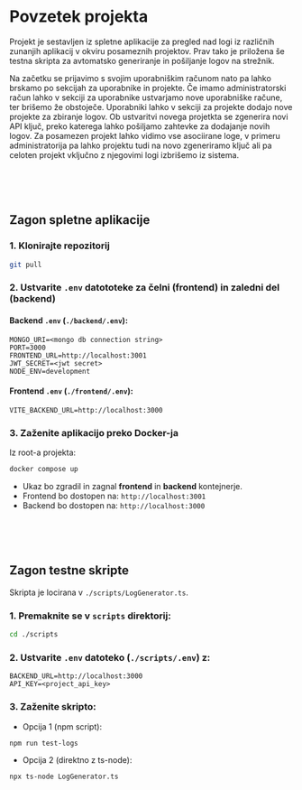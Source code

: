 # Povzetek projekta

Projekt je sestavljen iz spletne aplikacije za pregled nad logi iz različnih zunanjih aplikacij v okviru posameznih projektov. Prav tako je priložena še testna skripta za avtomatsko generiranje in pošiljanje logov na strežnik.

Na začetku se prijavimo s svojim uporabniškim računom nato pa lahko brskamo po sekcijah za uporabnike in projekte. Če imamo administratorski račun lahko v sekciji za uporabnike ustvarjamo nove uporabniške račune, ter brišemo že obstoječe. Uporabniki lahko v sekciji za projekte dodajo nove projekte za zbiranje logov. Ob ustvaritvi novega projetkta se zgenerira novi API ključ, preko katerega lahko pošiljamo zahtevke za dodajanje novih logov. Za posamezen projekt lahko vidimo vse asociirane loge, v primeru administratorija pa lahko projektu tudi na novo zgeneriramo ključ ali pa celoten projekt vključno z njegovimi logi izbrišemo iz sistema.

<br>
<br>
<br>

## Zagon spletne aplikacije

### 1. Klonirajte repozitorij

```bash
git pull
```

### 2. Ustvarite `.env` datototeke za čelni (frontend) in zaledni del (backend)

#### Backend `.env` (`./backend/.env`):

```
MONGO_URI=<mongo db connection string>
PORT=3000
FRONTEND_URL=http://localhost:3001
JWT_SECRET=<jwt secret>
NODE_ENV=development
```

#### Frontend `.env` (`./frontend/.env`):

```
VITE_BACKEND_URL=http://localhost:3000
```

### 3. Zaženite aplikacijo preko Docker-ja

Iz root-a projekta:

```bash
docker compose up
```

-   Ukaz bo zgradil in zagnal **frontend** in **backend** kontejnerje.
-   Frontend bo dostopen na: `http://localhost:3001`
-   Backend bo dostopen na: `http://localhost:3000`

<br>
<br>
<br>

## Zagon testne skripte

Skripta je locirana v `./scripts/LogGenerator.ts`.

### 1. Premaknite se v `scripts` direktorij:

```bash
cd ./scripts
```

### 2. Ustvarite `.env` datoteko (`./scripts/.env`) z:

```
BACKEND_URL=http://localhost:3000
API_KEY=<project_api_key>
```

### 3. Zaženite skripto:

-   Opcija 1 (npm script):

```bash
npm run test-logs
```

-   Opcija 2 (direktno z ts-node):

```bash
npx ts-node LogGenerator.ts
```
